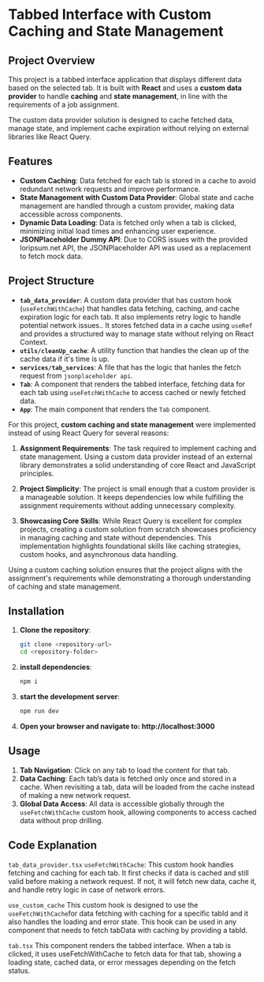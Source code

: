 # Tabbed Interface with Custom Caching and State Management

## Project Overview

This project is a tabbed interface application that displays different data based on the selected tab. It is built with **React** and uses a **custom data provider** to handle **caching** and **state management**, in line with the requirements of a job assignment.

The custom data provider solution is designed to cache fetched data, manage state, and implement cache expiration without relying on external libraries like React Query.

## Features

- **Custom Caching**: Data fetched for each tab is stored in a cache to avoid redundant network requests and improve performance.
- **State Management with Custom Data Provider**: Global state and cache management are handled through a custom provider, making data accessible across components.
- **Dynamic Data Loading**: Data is fetched only when a tab is clicked, minimizing initial load times and enhancing user experience.
- **JSONPlaceholder Dummy API**: Due to CORS issues with the provided loripsum.net API, the JSONPlaceholder API was used as a replacement to fetch mock data.

## Project Structure

- **`tab_data_provider`**: A custom data provider that has custom hook (`useFetchWithCache`) that handles data fetching, caching, and cache expiration logic for each tab. It also implements retry logic to handle potential network issues.. It stores fetched data in a cache using `useRef` and provides a structured way to manage state without relying on React Context.
- **`utils/cleanUp_cache`**: A utility function that handles the clean up of the cache data if it's time is up.
- **`services/tab_services`**: A file that has the logic that hanles the fetch request from `jsonplaceholder api`.
- **`Tab`**: A component that renders the tabbed interface, fetching data for each tab using `useFetchWithCache` to access cached or newly fetched data.
- **`App`**: The main component that renders the `Tab` component.

<!-- ## Why Use a Custom Caching Solution Instead of React Query? -->

For this project, **custom caching and state management** were implemented instead of using React Query for several reasons:

1. **Assignment Requirements**: The task required to implement caching and state management. Using a custom data provider instead of an external library demonstrates a solid understanding of core React and JavaScript principles.

2. **Project Simplicity**: The project is small enough that a custom provider is a manageable solution. It keeps dependencies low while fulfilling the assignment requirements without adding unnecessary complexity.

3. **Showcasing Core Skills**: While React Query is excellent for complex projects, creating a custom solution from scratch showcases proficiency in managing caching and state without dependencies. This implementation highlights foundational skills like caching strategies, custom hooks, and asynchronous data handling.

Using a custom caching solution ensures that the project aligns with the assignment's requirements while demonstrating a thorough understanding of caching and state management.

## Installation

1. **Clone the repository**:
   ```bash
   git clone <repository-url>
   cd <repository-folder>
   ```
2. **install dependencies**:
   ```bash
   npm i
   ```
3. **start the development server**:
   ```bash
   npm run dev
   ```
4. **Open your browser and navigate to: http://localhost:3000**

## Usage

1. **Tab Navigation**: Click on any tab to load the content for that tab.
2. **Data Caching**: Each tab’s data is fetched only once and stored in a cache. When revisiting a tab, data will be loaded from the cache instead of making a new network request.
3. **Global Data Access**: All data is accessible globally through the `useFetchWithCache` custom hook, allowing components to access cached data without prop drilling.

## Code Explanation

`tab_data_provider.tsx`
`useFetchWithCache`: This custom hook handles fetching and caching for each tab. It first checks if data is cached and still valid before making a network request. If not, it will fetch new data, cache it, and handle retry logic in case of network errors.

`use_custom_cache`
This custom hook is designed to use the `useFetchWithCache`for data fetching with caching for a specific tabId and it also handles the loading and error state. This hook can be used in any component that needs to fetch tabData with caching by providing a tabId.

`tab.tsx`
This component renders the tabbed interface. When a tab is clicked, it uses useFetchWithCache to fetch data for that tab, showing a loading state, cached data, or error messages depending on the fetch status.
